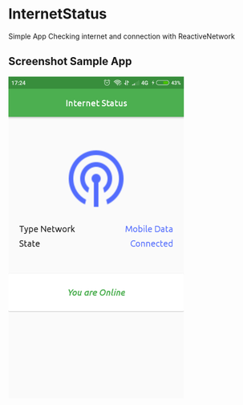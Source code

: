 # InternetStatus
Simple App Checking internet and connection with ReactiveNetwork

## Screenshot Sample App
<img src="https://github.com/indrian16/InternetStatus/blob/master/screenshot/Screenshot_2018-09-23-17-24-59-615_io.indrian16.internetstatus.png" alt="Screenshot" width="350" height="640">
